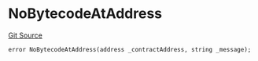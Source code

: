 # NoBytecodeAtAddress
[Git Source](https://github.com/thrackle-io/tron/blob/54f7f9441857e3c2c8f186b9d669a05f288b8209/src/protocol/economic/ruleProcessor/RuleProcessorDiamondLib.sol)


```solidity
error NoBytecodeAtAddress(address _contractAddress, string _message);
```


